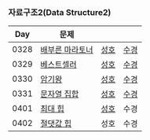 ### 자료구조2(Data Structure2)

| Day  | 문제                                                     |                             |                               |
| ---- | -------------------------------------------------------- |-----------------------------| ----------------------------- |
| 0328 | [배부른 마라토너](https://www.acmicpc.net/problem/10546) | [성호](0328/10546_0328_sh.kt) | [수경](0328/10546_0328_sk.js) |
| 0329 | [베스트셀러](https://www.acmicpc.net/problem/1302)       | [성호](0329/1302_0329_sh.kt)  | [수경](0329/1302_0329_sk.js)  |
| 0330 | [암기왕](https://www.acmicpc.net/problem/2776)           | [성호](0330/2776_0330_sh.kt)  | [수경](0330/2776_0330_sk.js)  |
| 0331 | [문자열 집합](https://www.acmicpc.net/problem/14425)     | [성호](0331/14425_0331_sh.kt) | [수경](0331/14425_0331_sk.js) |
| 0401 | [최대 힙](https://www.acmicpc.net/problem/11279)         | [성호](0401/11279_0401_sh.kt) | 수경                          |
| 0402 | [절댓값 힙](https://www.acmicpc.net/problem/11286)          | 성호                          | 수경                          |
